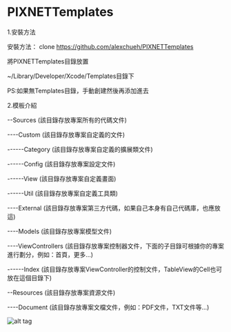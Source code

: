 # PIXNETTemplates

1.安裝方法

安裝方法：
clone https://github.com/alexchueh/PIXNETTemplates

將PIXNETTemplates目錄放置

~/Library/Developer/Xcode/Templates目錄下

PS:如果無Templates目錄，手動創建然後再添加進去

2.模板介紹

--Sources           (該目錄存放專案所有的代碼文件)

----Custom          (該目錄存放專案自定義的文件)

------Category      (該目錄存放專案自定義的擴展類文件)

------Config        (該目錄存放專案設定文件)

------View          (該目錄存放專案自定義畫面)

------Util          (該目錄存放專案自定義工具類)

----External        (該目錄存放專案第三方代碼，如果自己本身有自己代碼庫，也應放這)

----Models          (該目錄存放專案模型文件)

----ViewControllers (該目錄存放專案控制器文件，下面的子目錄可根據你的專案進行劃分，例如：首頁，更多...)

------Index         (該目錄存放專案ViewController的控制文件，TableView的Cell也可放在這個目錄下)

--Resources         (該目錄存放專案資源文件)

----Document        (該目錄存放專案文檔文件，例如：PDF文件，TXT文件等...)

![alt tag](https://github.com/alexchueh/PIXNETTemplate/blob/master/PIXNETTemplate.xctemplate/template.png)
